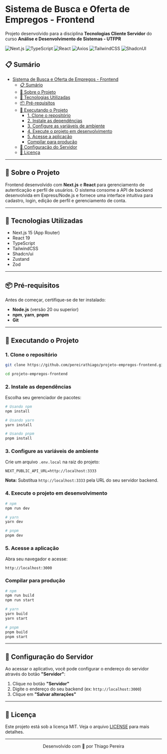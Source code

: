 # Sistema de Busca e Oferta de Empregos - Frontend

Projeto desenvolvido para a disciplina **Tecnologias Cliente Servidor** do curso **Análise e Desenvolvimento de Sistemas - UTFPR**

![Next.js](https://img.shields.io/badge/Next.js-000000?style=for-the-badge&logo=nextjs&logoColor=white)
![TypeScript](https://img.shields.io/badge/TypeScript-007ACC?style=for-the-badge&logo=typescript&logoColor=white)
![React](https://img.shields.io/badge/React-61DAFB?style=for-the-badge&logo=react&logoColor=black)
![Axios](https://img.shields.io/badge/Axios-5A29E4?style=for-the-badge&logo=axios&logoColor=white)
![TailwindCSS](https://img.shields.io/badge/Tailwind%20CSS-38B2AC?style=for-the-badge&logo=tailwind-css&logoColor=white)
![ShadcnUI](https://img.shields.io/badge/shadcn%2Fui-000?logo=shadcnui&logoColor=fff&style=for-the-badge)

## 📋 Sumário

- [Sistema de Busca e Oferta de Empregos - Frontend](#sistema-de-busca-e-oferta-de-empregos---frontend)
  - [📋 Sumário](#-sumário)
  - [🎯 Sobre o Projeto](#-sobre-o-projeto)
  - [🚀 Tecnologias Utilizadas](#-tecnologias-utilizadas)
  - [📦 Pré-requisitos](#-pré-requisitos)
  - [🚀 Executando o Projeto](#-executando-o-projeto)
    - [1. Clone o repositório](#1-clone-o-repositório)
    - [2. Instale as dependências](#2-instale-as-dependências)
    - [3. Configure as variáveis de ambiente](#3-configure-as-variáveis-de-ambiente)
    - [4. Execute o projeto em desenvolvimento](#4-execute-o-projeto-em-desenvolvimento)
    - [5. Acesse a aplicação](#5-acesse-a-aplicação)
    - [Compilar para produção](#compilar-para-produção)
  - [📱 Configuração do Servidor](#-configuração-do-servidor)
  - [📝 Licença](#-licença)

---

## 🎯 Sobre o Projeto

Frontend desenvolvido com **Next.js** e **React** para gerenciamento de autenticação e perfil de usuários. O sistema consome a API de backend desenvolvida em Express/Node.js e fornece uma interface intuitiva para cadastro, login, edição de perfil e gerenciamento de conta.

---

## 🚀 Tecnologias Utilizadas

- Next.js 15 (App Router)
- React 19
- TypeScript
- TailwindCSS
- Shadcn/ui
- Zustand
- Zod

---

## 📦 Pré-requisitos

Antes de começar, certifique-se de ter instalado:

- **Node.js** (versão 20 ou superior)
- **npm**, **yarn**, **pnpm**
- **Git**

---

## 🚀 Executando o Projeto

### 1. Clone o repositório

```bash
git clone https://github.com/pereirathiago/projeto-empregos-frontend.git

cd projeto-empregos-frontend
```

### 2. Instale as dependências

Escolha seu gerenciador de pacotes:

```bash
# Usando npm
npm install

# Usando yarn
yarn install

# Usando pnpm
pnpm install
```

### 3. Configure as variáveis de ambiente

Crie um arquivo `.env.local` na raiz do projeto:

```env
NEXT_PUBLIC_API_URL=http://localhost:3333
```

**Nota:** Substitua `http://localhost:3333` pela URL do seu servidor backend.

### 4. Execute o projeto em desenvolvimento

```bash
# npm
npm run dev

# yarn
yarn dev

# pnpm
pnpm dev
```

### 5. Acesse a aplicação

Abra seu navegador e acesse:

```
http://localhost:3000
```

### Compilar para produção

```bash
# npm
npm run build
npm run start

# yarn
yarn build
yarn start

# pnpm
pnpm build
pnpm start
```

---

## 📱 Configuração do Servidor

Ao acessar o aplicativo, você pode configurar o endereço do servidor através do botão **"Servidor"**:

1. Clique no botão **"Servidor"**
2. Digite o endereço do seu backend (ex: `http://localhost:3000`)
3. Clique em **"Salvar alterações"**

---

## 📝 Licença

Este projeto está sob a licença MIT. Veja o arquivo [LICENSE](LICENSE) para mais detalhes.

---

<div align="center">

Desenvolvido com 💙 por Thiago Pereira

</div>
